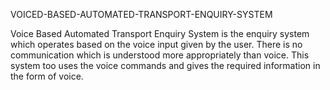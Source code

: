 VOICED-BASED-AUTOMATED-TRANSPORT-ENQUIRY-SYSTEM

Voice Based Automated Transport Enquiry System is the enquiry system which operates based on the voice input given by the user. There is no communication which is understood more appropriately than voice. This system too uses the voice commands and gives the required information in the form of voice.
